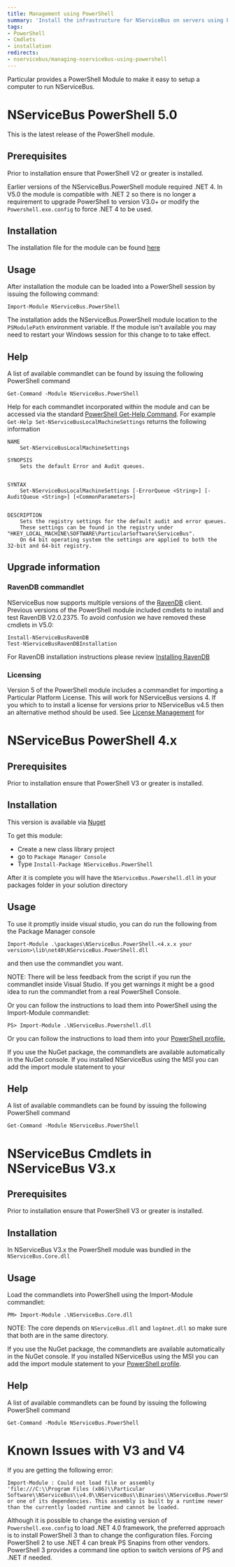 ```yaml
---
title: Management using PowerShell
summary: 'Install the infrastructure for NServiceBus on servers using PowerShell. '
tags:
- PowerShell
- Cmdlets
- installation
redirects:
- nservicebus/managing-nservicebus-using-powershell
---
```


Particular provides a PowerShell Module to make it easy to setup a computer to run NServiceBus.

# NServiceBus PowerShell 5.0

This is the latest release of the PowerShell module.   

## Prerequisites

Prior to installation ensure that PowerShell V2 or greater is installed. 

Earlier versions of the NServiceBus.PowerShell module required .NET 4. In V5.0 the module is compatible with .NET 2 so there is no longer a requirement to upgrade PowerShell to version V3.0+ or modify the `Powershell.exe.config` to force .NET 4 to be used.

## Installation

The installation file for the module can be found [here](https://github.com/particular/NServicebus.Powershell/releases/latest)

## Usage

After installation the module can be loaded into a PowerShell session by issuing the following command:

	Import-Module NServiceBus.PowerShell

The installation adds the NServiceBus.PowerShell module location to the `PSModulePath` environment variable. If the module isn't available you may need to restart your Windows session for this change to to take effect.

## Help  
  
A list of available commandlet can be found by issuing the following PowerShell command

	Get-Command -Module NServiceBus.PowerShell

Help for each commandlet incorporated within the module and can be accessed via the standard [PowerShell Get-Help Command](https://technet.microsoft.com/en-us/library/ee176848.aspx). For example `Get-Help Set-NServiceBusLocalMachineSettings` returns the following information

	NAME
	    Set-NServiceBusLocalMachineSettings
    
	SYNOPSIS
	    Sets the default Error and Audit queues.
    
    
	SYNTAX
	    Set-NServiceBusLocalMachineSettings [-ErrorQueue <String>] [-AuditQueue <String>] [<CommonParameters>]
    
    
	DESCRIPTION
	    Sets the registry settings for the default audit and error queues.  
        These settings can be found in the registry under "HKEY_LOCAL_MACHINE\SOFTWARE\ParticularSoftware\ServiceBus".  
		On 64 bit operating system the settings are applied to both the 32-bit and 64-bit registry.
 
## Upgrade information

### RavenDB commandlet

NServiceBus now supports multiple versions of the [RavenDB](/nservicebus/ravendb/version-compatibility.md) client.  Previous versions of the PowerShell module included cmdlets to install and test  RavenDB V2.0.2375. To avoid confusion we have removed these cmdlets in V5.0:

	Install-NServiceBusRavenDB
	Test-NServiceBusRavenDBInstallation

For RavenDB installation instructions please review [Installing RavenDB](/nservicebus/ravendb/installation.md) 

### Licensing 
   
Version 5 of the PowerShell module includes a commandlet for importing a Particular Platform License. This will work for NServiceBus versions 4. If you which to to install a license for versions prior to NServiceBus v4.5 then an alternative method should be used. See  [License Management](/nservicebus/licensing/license-management.md) for

# NServiceBus PowerShell 4.x

## Prerequisites

Prior to installation ensure that PowerShell V3 or greater is installed. 

## Installation

This version is available via [Nuget](https://www.nuget.org/packages/NServiceBus.PowerShell/)

To get this module:

- Create a new class library project
- go to `Package Manager Console`
- Type `Install-Package NServiceBus.PowerShell`

After it is complete you will have the `NServiceBus.Powershell.dll` in your packages folder in your solution directory

## Usage

To use it promptly inside visual studio, you can do run the following from the Package Manager console

    Import-Module .\packages\NServiceBus.PowerShell.<4.x.x your version>\lib\net40\NServiceBus.PowerShell.dll

and then use the commandlet you want. 

NOTE: There will be less feedback from the script if you run the commandlet inside Visual Studio. If you get warnings it might be a good idea to run the commandlet from a real PowerShell Console.

Or you can follow the instructions to load them into PowerShell using the Import-Module commandlet:

    PS> Import-Module .\NServiceBus.Powershell.dll

Or you can follow the instructions to load them into your [PowerShell profile.](http://www.howtogeek.com/50236/customizing-your-powershell-profile/)

If you use the NuGet package, the commandlets are available automatically in the NuGet console. If you installed NServiceBus using the MSI you can add the import module statement to your

## Help  
  
A list of available commandlets can be found by issuing the following PowerShell command

	Get-Command -Module NServiceBus.PowerShell

# NServiceBus Cmdlets in NServiceBus V3.x

## Prerequisites

Prior to installation ensure that PowerShell V3 or greater is installed.

## Installation 

In NServiceBus V3.x the PowerShell module was bundled in the `NServiceBus.Core.dll`

## Usage 

Load the commandlets into PowerShell using the Import-Module commandlet:

    PM> Import-Module .\NServiceBus.Core.dll

NOTE: The core depends on `NServiceBus.dll` and `log4net.dll` so make sure that both are in the same directory.

If you use the NuGet package, the commandlets are available automatically in the NuGet console. If you installed NServiceBus using the MSI you can add the import module statement to your [PowerShell profile](http://www.howtogeek.com/50236/customizing-your-powershell-profile/).

## Help  
  
A list of available commandlets can be found by issuing the following PowerShell command

	Get-Command -Module NServiceBus.PowerShell


# Known Issues with V3 and V4

If you are getting the following error:

```
Import-Module : Could not load file or assembly
'file:///C:\\Program Files (x86)\\Particular Software\\NServiceBus\\v4.0\\NServiceBus\\Binaries\\NServiceBus.PowerShell.dll' or one of its dependencies. This assembly is built by a runtime newer than the currently loaded runtime and cannot be loaded. 
```

Although it is possible to change the existing version of `Powershell.exe.config` to load .NET 4.0 framework, the preferred approach is to install PowerShell 3 than to change the configuration files. Forcing PowerShell 2 to use .NET 4 can break PS Snapins from other vendors. PowerShell 3 provides a command line option to switch versions of PS and .NET if needed.
